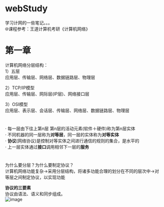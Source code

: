 # webStudy
学习计网的一些笔记。。。  
🌐课程参考：王道计算机考研《计算机网络》

# 第一章
计算机网络分层结构：  
1）五层  
   应用层、传输层、网络层、数据链路层、物理层  
   
2）TCP/IP模型  
   应用层、传输层、网际层(IP层)、网络接口层  
   
3）OSI模型  
   应用层、表示层、会话层、传输层、网络层、数据链路层、物理层  
#
· 每一层由下往上第n层 第n层的活动元素(软件＋硬件)称为第n层实体  
· 不同机器的同一层称为**对等层**，同一层的实体称为**对等实体**  
· **协议**(网络协议)是控制对等实体之间进行通信的规则的集合，是水平的  
· 上一层实体通过**接口**调用相邻下一层的**服务**
#

为什么要分层？为什么要制定协议？  
计算机网络功能复杂->采用分层结构，将诸多功能合理的划分在不同的层次中->对等层之间制定协议，以实现功能  

__协议的三要素__  
协议由语法、语义和同步组成。  
![image](https://github.com/user-attachments/assets/e8bb69e6-033a-45bf-b330-5984615f86d1)
